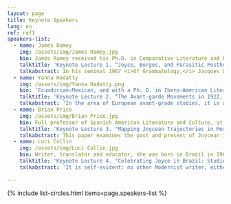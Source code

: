 ```yaml
---
layout: page
title: Keynote Speakers
lang: en
ref: ref1
speakers-list:
  - name: James Ramey
    img: /assets/img/James Ramey.jpg
    bio: James Ramey received his Ph.D. in Comparative Literature and Film Studies from the University of California, Berkeley, in 2007. He is Full Professor in the Humanities Department at the Metropolitan Autonomous University, Cuajimalpa Campus (UAM-C), in Mexico City. He heads up the Master’s and Doctoral program “Literature and Film” for the UAM-C and is the campus coordinator of the Writing Across the Curriculum program. He has been a member of Mexico´s National System of Researchers (SNI) since 2010 and is chair of the Research Group "Expression and Representation", as well as of the international film studies network "Red de Cuerpos Académicos que investigan sobre Cine (Red CACINE)". He has published more than fifteen refereed book chapters and articles in journals including <em>Comparative Literature</em>, <em>James Joyce Quarterly</em>, <em>Comparative Literature Studies</em>, <em>The Latin Americanist</em>, <em>Nabokov Online Journal</em>, <em>College Literature</em>, <em>Bulletin of Spanish Studies</em>, and <em>Studies in Spanish and Latin American Cinemas</em>. His most recent co-edited volumes are <em>México imaginado&#58; Nuevos enfoques sobre el cine (trans)nacional</em> (CONACULTA-UAM, 2011) and <em>Mexican Transnational Cinema and Literature</em> (Peter Lang, 2017). In 2004 he received the A. Owen Aldridge Prize for an essay on Vladimir Nabokov´s <em>Pale Fire</em> from the American Comparative Literature Association. In 2014 he founded the Center for Writing and Argumentation of the UAM-C, the first writing center at a public university in Mexico. In 2016 he became coordinating editor of the Peter Lang book series, "Transamerican Film and Literature". He is currently writing a book called <em>Micro-Modernism&#58; Parasitic Textuality and Posthumanism</em>, a study of intertextuality conceived as a form of parasitism in works by James Joyce, Jorge Luis Borges, Vladimir Nabokov and Luis Buñuel. He was a member of the Organizing Committee of "Joyce Without Borders", the 2019 North American James Joyce Symposium, held in Mexico City in June, 2019.
    talktitle: 'Keynote Lecture 1. “Joyce, Borges, and Parasitic Posthumanism”'
    talkabstract: In his seminal 1967 <i>Of Grammatology,</i> Jacques Derrida defines his major figure of the "supplement" as a parasitic form of thinking&#58; "the supplement is nothing, it has no proper energy, no spontaneous movement. It is a parasitic organism, an imagination or representation which determines and orients the force of desire." He suggests that Jean-Jacques Rousseau thinks of writing as a “simple ‘supplement to the spoken word’”, and makes his radical claim&#58; “Either writing was never a simple ‘supplement’, or it is urgently necessary to construct a new logic of the ‘supplement’. It is this logic that will guide us further in reading Rousseau”. In Derrida’s later landmark essay, “Signature, Event, Context”, this figure of speech returns in revised form as the West’s “logic of the parasite”. Derrida argues that the West has evolved a false logic that situates writing as supplemental or secondary to speaking, and proceeds to attack this logocentrism as the core of what he calls the West’s misguided “metaphysics of presence”. This critique of the parasitic logic of Western metaphysics in Derrida’s thought is central to later articulations of posthumanist thinking, including those of Michel Serres, Niklas Luhmann, and Cary Wolfe. Indeed, it may not be unfitting to describe this branch of the field as “parasitic posthumanism”. <br><br> What I claim in this paper is that James Joyce and Jorge Luis Borges share a remarkable preoccupation with the metaphysics of parasitism in art and thought, and that this preoccupation is a kind of precursor to parasitic posthumanism. As I have argued elsewhere, Joyce explores the figure of the parasite in a variety of ways&#58; in the human forms of spongers and thieves; in the nonhuman forms of lice and syphilis; and in the metaphysical forms of intertextuality and metempsychosis. Although many valuable comparative studies of Joyce and Borges have been published, this paper will analyze for the first time the posthumanist implications of Borges’s biological conception of literary history as a “living labyrinth” and of literary immortality as a parasitic entity that “fastens upon souls like a root”—and the usefulness of these notions for understanding Borges’ metaphysics of parasitism in relation to Joyce’s.
  - name: Yanna Hadatty
    img: /assets/img/Yanna Hadatty.png
    bio: 'Ecuadorian-Mexican, and with a Ph. D. in Ibero-American Literature, Hadatty is full researcher at UNAM’s Institute of Philological Research since 2003. She has taught at Claustro de Sor Juana University, at Autonomous Metropolitan University-Xochimilco (UAM), and at the Technological Institute of Monterrey (ITESM). Her published works include <i>Autofagia y narración: estrategias de representación en la narrativa iberoamericana de vanguardia</i> (Madrid, Vervuert-Iberoamericana, 2003), <i>La ciudad paroxista. Prosa mexicana de vanguardia</i> (Mexico, UNAM, 2009) and <i>Prensa y literatura para la Revolución. La Novela Semanal de </i>El Universal Ilustrado (Mexico, UNAM/El Universal, 2016). She is co-editor of the recently published volume <i>Historia de las literaturas en México, 1900-1940</i>, first volume: Twentieth century, titled <i>La revolución Intelectual de la Revolución mexicana</i> (Mexico, UNAM, 2019).<br><br> Along with Dr. María Andrea Giovine, she is a founding member and coordinator of ESPIRAL, a permanent research seminar about Latin American magazines, jointly run by UNAM’s Institute of Philological Research.<br><br> Her research fellowships and internships have taken her to Antigua, Guayaquil, Quito, Austin, Los Angeles, Berlin, and Paris. Between 2013 and 2014, she was a guest researcher with the project “Letras y utopía: estética y representación de la Revolución mexicana y la República española en la literatura del Ecuador en los años ’30” at the San Francisco University of Quito.<br><br> She currently heads two research projects: individually, the compilation of the personal writings of the Guatemalan-Mexican writer Arqueles Vela; and collaboratively, the project "Las culturas de la prensa en México (1880-1930)", which she co-heads alongside Dr. Viviane Mahieux from UC-Irvine, with the participation of scholars from 15 Mexican and North American universities, and with the support of a UC-Mexus Conacyt Fellowship, 2017-2020.<br><br> She has been a keynote speaker at the Michoacan University of San Nicolás de Hidalgo, the Andes University Simón Bolivar in Quito, San Francisco University of Quito, the Center for Latin American Studies CIESPAL, the National Major of San Marcos, Lima, and the Sorbonne Nouvelle University Paris. Since 2000, she has centred most of her research on Latin American avant-garde movements, and has published numerous articles about these movements in Mexico, Ecuador, Peru, Cuba, Argentina, Spain and Brazil. She is a member of the National Researchers’ System (SNI) in Mexico, and of the International Association of Ecuadorian Studies.'
    talktitle: 'Keynote Lecture 2. “The Avant-garde Movements in 1922, <i>annus mirabilis</i> in Latin America and Europe”'
    talkabstract: 'In the area of European avant-grade studies, it is a commonplace to consider 1922 as an <i>annus mirabilis</i>—within just one year there appeared works such as Virginia Woolf’s <i>Mrs. Dalloway</i>, James Joyce’s <i>Ulysses</i>, T. S. Eliot’s <i>The Waste Land, </i>and Rainer Maria Rilke’s <i>Duino Elegies</i>, as well as an installment of Marcel Proust’s <i>In Search of Lost Time</i>.<br><br>In our experience, it is far less common to see literary historiography taking the same stance on that “year of miracles” or “of marvels” in terms of the Latin American avant-garde. This is because these movements have been read and valued as epiphonemic— anachronistic traces or belated adaptations of Europeanisms. It is impossible, however, to ignore the simultaneous publication of literary works that mark a rupture, such as <i>Trilce</i>, by Peruvian author César Vallejo; <i>20 poemas para ser leídos en el tranvía</i>, by Oliverio Girondo, first published in France and <i>La señorita etcétera</i>, by the Guatemalan-Mexican Arqueles Vela; as well as lesser-known works like <i>Andamios interiores: poemas radiográficos</i>, by Manuel Maples Arce and <i>El soldado desconocido</i>, by Nicaraguan writer Salomón de la Selva. We should also remember that the origins of the trend known as <i>estridentism</i> dates back to the same period, with its manifestos/murals no.1, 2 and 3 (from December 31,1921 to February and July 1922) and how it was in this year that the Week of Modern Art took place in Brazil. This lecture will value the encompassment of temporalities of these movements in Europe and Latin America and will comment on the general characteristics of the local works published in that year.'
  - name: Brian Price
    img: /assets/img/Brian Price.jpg
    bio: Full professor of Spanish American Literature and Culture, at Brigham Young University. He is author of the book <i>Cult of Defeat in Mexico’s Historical Fiction&#58;  Failure, Trauma, and Loss</i>. New York&#58;  Palgrave Macmillan, 2012; editor of <i>Asaltos a la historia&#58; reimaginando la ficción histórica hispanoamericana</i>. Mexico&#58;  Ediciones Eón, 2014; and co-editor of <i>TransLatin Joyce&#58; Global Transmissions in Ibero-American Literature</i>. Eds. Brian L. Price, César A. Salgado, and John Pedro Schwartz. New York&#58;  Palgrave Macmillan, 2014; and <i>The Lost Cinema of Mexico&#58; Reading 1960s-80s Mexican Cinema Against the Grain</i>. Eds. Olivia Consentino and Brian Price. Gainesville, FL&#58; University of Florida Press, 2021.<br><br> Most of his teaching and research revolves around Spanish American culture and literature, with an emphasis on contemporary Mexican literature, film, music, and food. He has taught seminars on countercultural music and literature, the historical novel, commercial cinema, and comparative literature. He is currently writing a book on rock and roll and literature in Mexico, under the provisional title&#58; <i>¡Viva Rockotitlán!&#58; Rock Literature in Mexico (1960-2010)</i>.
    talktitle: 'Keynote Lecture 3. "Mapping Joycean Trajectories in Mexico"'
    talkabstract: This paper examines the past and present of Joycean influence on Mexican writers by establishing the routes by which the Irishman's work arrives in country, discussing how Joyce <i>qua cipher</i> of literary modernity becomes a central element of cosmopolitan literary production, and identifying several literary trajectories that creatively engage with Joyce in recent publications.
  - name: Luci Collin
    img: /assets/img/Luci Collin.jpg
    bio: Writer, translator and educator, she was born in Brazil in 1964. She earned a BA in Piano/Performance (EMBAP, 1985), a degree in Portuguese and English Languages (UFPR, 1989), and a BA in Classical Percussion (EMBAP, 1990). She holds a Master’s Degree in English Literature (UFPR, 2003), a PhD in Linguistics and English Literature (USP, 2003) and two Postdoctoral Degrees (USP 2010/2017) researching on Irish Literature.<br><br> As a creative writer, she has published more than 20 books&#58; <i>Rosa que está</i> (2020), <i>Fascinação</i> (2019), and <i>A peça intocada</i> (2017) are among her latest. Her works have been included in national and international anthologies (in the USA, Germany, France, Mexico, Uruguay, Argentina and Peru) and she has been granted several literary awards, such as the Prêmio Jabuti/ Poesia, in 2016. She is a retired professor from the Federal University of Paraná (UFPR) and currently researches on the work of Irish poet Mary O’Donnell, at the W.B. Yeats Chair of Irish Studies, University of São Paulo.<br><br>A selection of Luci Collin’s poems, in Spanish, is available <a href="https://www.vallejoandcompany.com/12-1-poemas-de-luci-collin/">here.</a>
    talktitle: 'Keynote Lecture 4. "Celebrating Joyce in Brazil: Studies, Translations, Critical Reception"'
    talkabstract: 'It is self-evident: no other Modernist writer, either in English or in any other language, has attracted greater attention, and more intensely, than James Joyce has. And Brazilian audiences certainly have not been impervious to the great emotion and excitement that the Irish author generally arouses in readers. In general terms, this talk intends to comment and illustrate how Joyce’s literary works—as well as celebrations like Bloomsday of Mollysday— are increasingly being promoted by a number of Joycean institutions (such as the ABEI – the Brazilian Association of Irish Studies and the W. B. Yeats Chair of Irish Studies at USP) in order to discuss and celebrate Joyce’s legacy in Brazil.'

---
```


{% include list-circles.html items=page.speakers-list %}
